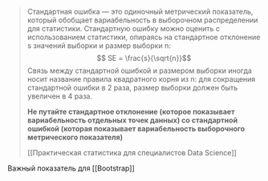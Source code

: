 > Стандартная ошибка — это одиночный метрический показатель, который обобщает вариабельность в выборочном распределении для статистики. Стандартную ошибку можно оценить с использованием статистики, опираясь на стандартное отклонение s значений выборки и размер выборки n:
> $$ SE = \frac{s}{\sqrt{n}}$$
> Связь между стандартной ошибкой и размером выборки иногда носит название правила квадратного корня из n: для сокращения стандартной ошибки в 2 раза, размер выборки должен быть увеличен в 4 раза.
> 
> **Не путайте стандартное отклонение (которое показывает вариабельность отдельных точек данных) со стандартной ошибкой (которая показывает вариабельность выборочного метрического показателя)**
> 
> [[Практическая статистика для специалистов Data Science]]

Важный показатель для [[Bootstrap]]

